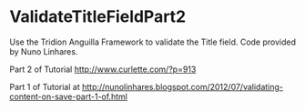 ValidateTitleFieldPart2
======================

Use the Tridion Anguilla Framework to validate the Title field. Code provided by Nuno Linhares. 

Part 2 of Tutorial http://www.curlette.com/?p=913

Part 1 of Tutorial at http://nunolinhares.blogspot.com/2012/07/validating-content-on-save-part-1-of.html